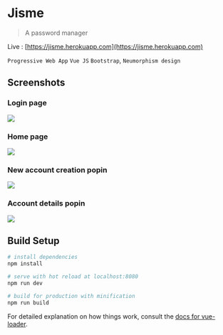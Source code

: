 # Jisme

> A password manager

Live : [https://jisme.herokuapp.com](https://jisme.herokuapp.com)

`Progressive Web App` `Vue JS` `Bootstrap`, `Neumorphism design`

## Screenshots

### Login page

![](https://github.com/ismailnguyen/Jisme/raw/master/screenshots/login.png)

### Home page

![](https://github.com/ismailnguyen/Jisme/raw/master/screenshots/home.png)

### New account creation popin

![](https://github.com/ismailnguyen/Jisme/raw/master/screenshots/account_creation.png)

### Account details popin

![](https://github.com/ismailnguyen/Jisme/raw/master/screenshots/account_details.png)


## Build Setup

``` bash
# install dependencies
npm install

# serve with hot reload at localhost:8080
npm run dev

# build for production with minification
npm run build
```

For detailed explanation on how things work, consult the [docs for vue-loader](http://vuejs.github.io/vue-loader).
